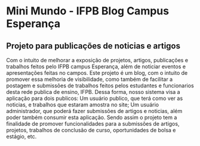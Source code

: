 # Mini Mundo - IFPB Blog Campus Esperança

## Projeto para publicações de noticias e artigos

Com o intuito de melhorar a exposição de projetos, artigos, publicações e trabalhos feitos pelo IFPB campus Esperança, 
além de noticiar eventos e apresentações feitas no campos. Este projeto é um blog, com o intuito de promover essa melhoria
de visibilidade, como também de facilitar a postagem e submissões de trabalhos feitos pelos estudantes e funcionarios desta 
rede publica de ensino, IFPB.
Dessa forma, nosso sistema visa a aplicação para dois publicos: Um usuário publico, que terá como ver as noticias, e trabalhos
que estaram amostra no site; Um usuário administrador, que poderá fazer submissões de artigos e noticias, além poder também
consumir esta aplicação. Sendo assim o projeto tem a finalidade de promover funcionalidades para a submissões de artigos, projetos,
trabalhos de conclusão de curso, oportunidades de bolsa e estágio, etc.